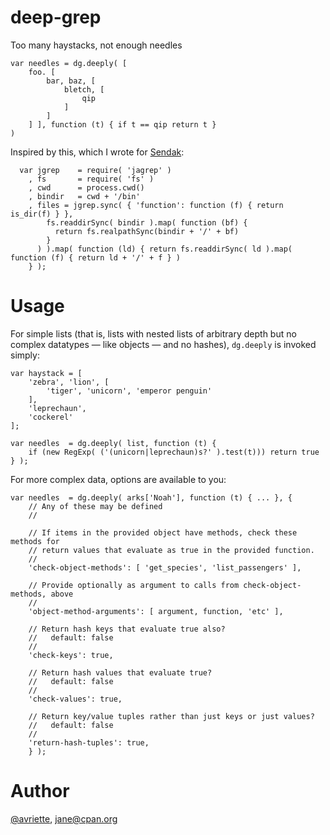 deep-grep
=========

Too many haystacks, not enough needles

```
var needles = dg.deeply( [
	foo. [
		bar, baz, [
			bletch, [
				qip
			]
		]
	] ], function (t) { if t == qip return t }
)
```

Inspired by this, which I wrote for [Sendak](https://github.com/18F/Sendak):

```
  var jgrep    = require( 'jagrep' )
    , fs       = require( 'fs' )
    , cwd      = process.cwd()
    , bindir   = cwd + '/bin'
    , files = jgrep.sync( { 'function': function (f) { return is_dir(f) } },
        fs.readdirSync( bindir ).map( function (bf) {
          return fs.realpathSync(bindir + '/' + bf) 
        }
      ) ).map( function (ld) { return fs.readdirSync( ld ).map( function (f) { return ld + '/' + f } ) 
    } );
```

Usage
====

For simple lists (that is, lists with nested lists of arbitrary depth but no
complex datatypes &mdash; like objects &mdash; and no hashes), `dg.deeply` is
invoked simply:

```
var haystack = [
	'zebra', 'lion', [
		'tiger', 'unicorn', 'emperor penguin'
	],
	'leprechaun',
	'cockerel'
];

var needles  = dg.deeply( list, function (t) {
	if (new RegExp( ('(unicorn|leprechaun)s?' ).test(t))) return true
} );
```

For more complex data, options are available to you:

```
var needles  = dg.deeply( arks['Noah'], function (t) { ... }, {
	// Any of these may be defined
	//

	// If items in the provided object have methods, check these methods for
	// return values that evaluate as true in the provided function.
	//
	'check-object-methods': [ 'get_species', 'list_passengers' ],

	// Provide optionally as argument to calls from check-object-methods, above
	//
	'object-method-arguments': [ argument, function, 'etc' ],

	// Return hash keys that evaluate true also?
	//   default: false
	//
	'check-keys': true,

	// Return hash values that evaluate true?
	//   default: false
	//
	'check-values': true,

	// Return key/value tuples rather than just keys or just values?
	//   default: false
	//
	'return-hash-tuples': true,
	} );
```

Author
====

[@avriette](https://github.com/avriette), jane@cpan.org
